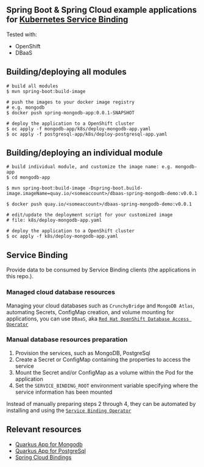 ## Spring Boot & Spring Cloud example applications for [Kubernetes Service Binding](https://github.com/servicebinding/spec) 
Tested with: 
* OpenShift
* DBaaS

## Building/deploying all modules
```shell
# build all modules
$ mvn spring-boot:build-image

# push the images to your docker image registry
# e.g. mongodb
$ docker push spring-mongodb-app:0.0.1-SNAPSHOT

# deploy the application to a OpenShift cluster
$ oc apply -f mongodb-app/k8s/deploy-mongodb-app.yaml 
$ oc apply -f postgresql-app/k8s/deploy-postgresql-app.yaml 
```

## Building/deploying an individual module
```shell
# build individual module, and customize the image name: e.g. mongodb-app
$ cd mongodb-app

$ mvn spring-boot:build-image -Dspring-boot.build-image.imageName=quay.io/<someaccount>/dbaas-spring-mongodb-demo:v0.0.1

$ docker push quay.io/<someaccount>/dbaas-spring-mongodb-demo:v0.0.1

# edit/update the deployment script for your customized image
# file: k8s/deploy-mongodb-app.yaml

# deploy the application to a OpenShift cluster
$ oc apply -f k8s/deploy-mongodb-app.yaml 
```

## Service Binding

Provide data to be consumed by Service Binding clients (the applications in this repo.).

### Managed cloud database resources

Managing your cloud databases such as `CrunchyBridge` and `MongoDB Atlas`, automating Secrets, ConfigMap creation, and volume mounting for applications,
you can use `DBaaS`, aka [`Red Hat OpenShift Database Access Operator`](https://github.com/RHEcosystemAppEng/dbaas-operator)

### Manual database resources preparation

1. Provision the services, such as MongoDB, PostgreSql
2. Create a Secret or ConfigMap containing the properties to access the service
3. Mount the Secret and/or ConfigMap as a volume within the Pod for the application
4. Set the `SERVICE_BINDING_ROOT` environment variable specifying where the service information has been mounted

Instead of manually preparing steps 2 through 4, they can be automated by installing and using the [`Service Binding Operator`](https://github.com/redhat-developer/service-binding-operator)

## Relevant resources

* [Quarkus App for Mongodb](https://github.com/RHEcosystemAppEng/mongo-quickstart)
* [Quarkus App for PostgreSql](https://github.com/RHEcosystemAppEng/postgresql-orm-quickstart)
* [Spring Cloud Bindings](https://github.com/spring-cloud/spring-cloud-bindings)